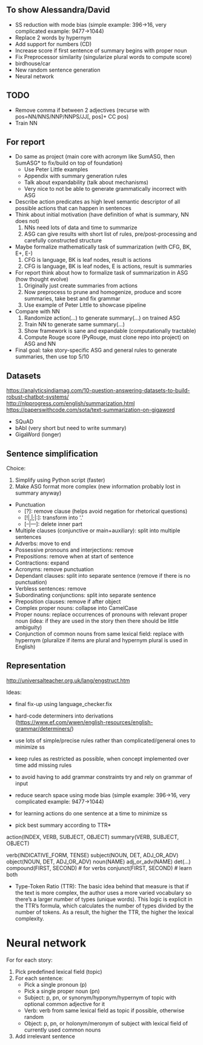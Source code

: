 ## To show Alessandra/David

- SS reduction with mode bias (simple example: 396->16, very complicated example: 9477->1044)
- Replace 2 words by hypernym
- Add support for numbers (CD)
- Increase score if first sentence of summary begins with proper noun
- Fix Preprocessor similarity (singularize plural words to compute score)
- birdhouse/car
- New random sentence generation
- Neural network 

## TODO

- Remove comma if between 2 adjectives (recurse with pos=NN/NNS/NNP/NNPS/JJ[, pos]+ CC pos)
- Train NN

## For report

- Do same as project (main core with acronym like SumASG, then SumASG* to fix/build on top of foundation)
    - Use Peter Little examples
    - Appendix with summary generation rules
    - Talk about expandability (talk about mechanisms)
    - Very nice to not be able to generate grammatically incorrect with ASG
- Describe action predicates as high level semantic descriptor of all possible actions that can happen in sentences
- Think about initial motivation (have definition of what is summary, NN does not)
    1. NNs need lots of data and time to summarize
    2. ASG can give results with short list of rules, pre/post-processing and carefully constructed structure
- Maybe formalize mathematically task of summarization (with CFG, BK, E+, E-)
    1. CFG is language, BK is leaf nodes, result is actions
    2. CFG is language, BK is leaf nodes, E is actions, result is summaries
- For report think about how to formalize task of summarization in ASG (how thought evolve)
    1. Originally just create summaries from actions
    2. Now preprocess to prune and homogenize, produce and score summaries, take best and fix grammar
    3. Use example of Peter Little to showcase pipeline
- Compare with NN
    1. Randomize action(...) to generate summary(...) on trained ASG
    2. Train NN to generate same summary(...)
    3. Show framework is sane and expandable (computationally tractable)
    4. Compute Rouge score (PyRouge, must clone repo into project) on ASG and NN
- Final goal: take story-specific ASG and general rules to generate summaries, then use top 5/10

## Datasets

https://analyticsindiamag.com/10-question-answering-datasets-to-build-robust-chatbot-systems/
http://nlpprogress.com/english/summarization.html
https://paperswithcode.com/sota/text-summarization-on-gigaword

- SQuAD
- bAbI (very short but need to write summary)
- GigaWord (longer)

## Sentence simplification

Choice:
1. Simplify using Python script (faster)
2. Make ASG format more complex (new information probably lost in summary anyway)

- Punctuation
    - [?]: remove clause (helps avoid negation for rhetorical questions)
    - [!|,|;|:]: transform into '.'
    - [–|—]: delete inner part
- Multiple clauses (conjunctive or main+auxiliary): split into multiple sentences
- Adverbs: move to end
- Possessive pronouns and interjections: remove
- Prepositions: remove when at start of sentence
- Contractions: expand
- Acronyms: remove punctuation
- Dependant clauses: split into separate sentence (remove if there is no punctuation)
- Verbless sentences: remove
- Subordinating conjunctions: split into separate sentence
- Preposition clauses: remove if after object
- Complex proper nouns: collapse into CamelCase
- Proper nouns: replace occurrences of pronouns with relevant proper noun (idea: if they are used in the story then there should be little ambiguity)
- Conjunction of common nouns from same lexical field: replace with hypernym (pluralize if items are plural and hypernym plural is used in English)

## Representation

http://universalteacher.org.uk/lang/engstruct.htm

Ideas:
- final fix-up using language_checker.fix
- hard-code determiners into derivations (https://www.ef.com/wwen/english-resources/english-grammar/determiners/)
- use lots of simple/precise rules rather than complicated/general ones to minimize ss
- keep rules as restricted as possible, when concept implemented over time add missing rules
- to avoid having to add grammar constraints try and rely on grammar of input

- reduce search space using mode bias (simple example: 396->16, very complicated example: 9477->1044)
- for learning actions do one sentence at a time to minimize ss
- pick best summary according to TTR*

action(INDEX, VERB, SUBJECT, OBJECT)
summary(VERB, SUBJECT, OBJECT)

verb(INDICATIVE_FORM, TENSE)
subject(NOUN, DET, ADJ_OR_ADV)
object(NOUN, DET, ADJ_OR_ADV)
noun(NAME)
adj_or_adv(NAME)
det(...)
compound(FIRST, SECOND)  # for verbs
conjunct(FIRST, SECOND)  # learn both

* Type-Token Ratio (TTR): The basic idea behind that measure is that if the text is more complex, the author uses a more varied vocabulary so there’s a larger number of types (unique words). This logic is explicit in the TTR’s formula, which calculates the number of types divided by the number of tokens. As a result, the higher the TTR, the higher the lexical complexity.

# Neural network

For for each story:
1. Pick predefined lexical field (topic)
2. For each sentence:
    - Pick a single pronoun (p)
    - Pick a single proper noun (pn)
    - Subject: p, pn, or synonym/hyponym/hypernym of topic with optional common adjective for it
    - Verb: verb from same lexical field as topic if possible, otherwise random
    - Object: p, pn, or holonym/meronym of subject with lexical field of currently used common nouns
3. Add irrelevant sentence